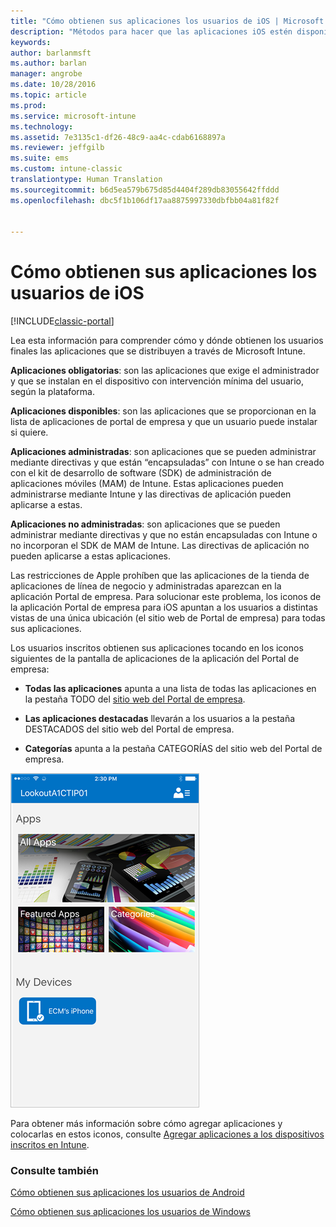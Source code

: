 ```yaml
---
title: "Cómo obtienen sus aplicaciones los usuarios de iOS | Microsoft Docs"
description: "Métodos para hacer que las aplicaciones iOS estén disponibles para los usuarios finales"
keywords: 
author: barlanmsft
ms.author: barlan
manager: angrobe
ms.date: 10/28/2016
ms.topic: article
ms.prod: 
ms.service: microsoft-intune
ms.technology: 
ms.assetid: 7e3135c1-df26-48c9-aa4c-cdab6168897a
ms.reviewer: jeffgilb
ms.suite: ems
ms.custom: intune-classic
translationtype: Human Translation
ms.sourcegitcommit: b6d5ea579b675d85d4404f289db83055642ffddd
ms.openlocfilehash: dbc5f1b106df17aa8875997330dbfbb04a81f82f


---
```



# <a name="how-your-ios-users-get-their-apps"></a>Cómo obtienen sus aplicaciones los usuarios de iOS

[!INCLUDE[classic-portal](../includes/classic-portal.md)]

Lea esta información para comprender cómo y dónde obtienen los usuarios finales las aplicaciones que se distribuyen a través de Microsoft Intune.

**Aplicaciones obligatorias**: son las aplicaciones que exige el administrador y que se instalan en el dispositivo con intervención mínima del usuario, según la plataforma.

**Aplicaciones disponibles**: son las aplicaciones que se proporcionan en la lista de aplicaciones de portal de empresa y que un usuario puede instalar si quiere.

**Aplicaciones administradas**: son aplicaciones que se pueden administrar mediante directivas y que están “encapsuladas” con Intune o se han creado con el kit de desarrollo de software (SDK) de administración de aplicaciones móviles (MAM) de Intune. Estas aplicaciones pueden administrarse mediante Intune y las directivas de aplicación pueden aplicarse a estas.

**Aplicaciones no administradas**: son aplicaciones que se pueden administrar mediante directivas y que no están encapsuladas con Intune o no incorporan el SDK de MAM de Intune. Las directivas de aplicación no pueden aplicarse a estas aplicaciones.

Las restricciones de Apple prohíben que las aplicaciones de la tienda de aplicaciones de línea de negocio y administradas aparezcan en la aplicación Portal de empresa. Para solucionar este problema, los iconos de la aplicación Portal de empresa para iOS apuntan a los usuarios a distintas vistas de una única ubicación (el sitio web de Portal de empresa) para todas sus aplicaciones.

Los usuarios inscritos obtienen sus aplicaciones tocando en los iconos siguientes de la pantalla de aplicaciones de la aplicación del Portal de empresa:

- **Todas las aplicaciones** apunta a una lista de todas las aplicaciones en la pestaña TODO del [sitio web del Portal de empresa](http://portal.manage.microsoft.com).

- **Las aplicaciones destacadas** llevarán a los usuarios a la pestaña DESTACADOS del sitio web del Portal de empresa.

- **Categorías** apunta a la pestaña CATEGORÍAS del sitio web del Portal de empresa.

 
![Pantalla de aplicaciones del Portal de empresa de iOS](./media/ios-cp-app-main-apps-screen.png)

Para obtener más información sobre cómo agregar aplicaciones y colocarlas en estos iconos, consulte [Agregar aplicaciones a los dispositivos inscritos en Intune](https://docs.microsoft.com/intune/deploy-use/add-apps-for-mobile-devices-in-microsoft-intune.md).

### <a name="see-also"></a>Consulte también
[Cómo obtienen sus aplicaciones los usuarios de Android](how-your-android-users-get-their-apps.md)

[Cómo obtienen sus aplicaciones los usuarios de Windows](how-your-windows-users-get-their-apps.md)



<!--HONumber=Dec16_HO2-->


